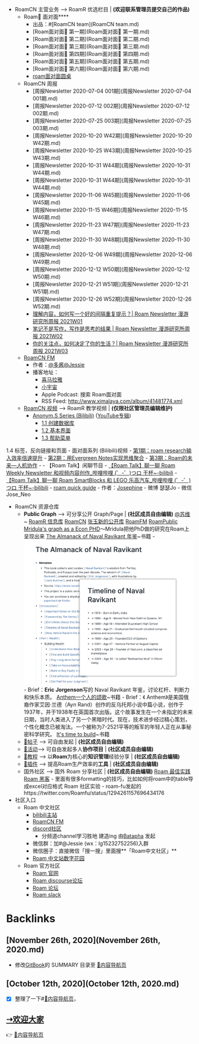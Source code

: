 - RoamCN 主营业务 --> RoamR 优选栏目 | __(欢迎联系管理员提交自己的作品)__
    - Roam🍜 面对面****
        - 出品：#[RoamCN team](RoamCN team.md)
        - [Roam面对面🍜 第一期](Roam面对面🍜 第一期.md)
        - [Roam面对面🍜 第二期](Roam面对面🍜 第二期.md)
        - [Roam面对面🍜 第三期](Roam面对面🍜 第三期.md)
        - [Roam面对面🍜 第四期](Roam面对面🍜 第四期.md)
        - [Roam面对面🍜 第五期](Roam面对面🍜 第五期.md)
        - [Roam面对面🍜 第六期](Roam面对面🍜 第六期.md)
        - [roam面对面圆桌](roam面对面圆桌.md)
    - RoamCN 周报
        - [周报Newsletter 2020-07-04 001期](周报Newsletter 2020-07-04 001期.md)
        - [周报Newsletter 2020-07-12 002期](周报Newsletter 2020-07-12 002期.md)
        - [周报Newsletter 2020-07-25 003期](周报Newsletter 2020-07-25 003期.md)
        - [周报Newsletter 2020-10-20 W42期](周报Newsletter 2020-10-20 W42期.md)
        - [周报Newsletter 2020-10-25 W43期](周报Newsletter 2020-10-25 W43期.md)
        - [周报Newsletter 2020-10-31 W44期](周报Newsletter 2020-10-31 W44期.md)
        - [周报Newsletter 2020-10-31 W44期](周报Newsletter 2020-10-31 W44期.md)
        - [周报Newsletter 2020-11-06 W45期](周报Newsletter 2020-11-06 W45期.md)
        - [周报Newsletter 2020-11-15 W46期](周报Newsletter 2020-11-15 W46期.md)
        - [周报Newsletter 2020-11-23 W47期](周报Newsletter 2020-11-23 W47期.md)
        - [周报Newsletter 2020-11-30 W48期](周报Newsletter 2020-11-30 W48期.md)
        - [周报Newsletter 2020-12-06 W49期](周报Newsletter 2020-12-06 W49期.md)
        - [周报Newsletter 2020-12-12 W50期](周报Newsletter 2020-12-12 W50期.md)
        - [周报Newsletter 2020-12-21 W51期](周报Newsletter 2020-12-21 W51期.md)
        - [周报Newsletter 2020-12-26 W52期](周报Newsletter 2020-12-26 W52期.md)
        - [理解内容，如何写一个好的间隔重复提示？| Roam Newsletter 漫游研究所周报 2021W01](https://blog.jimmylv.info/2021-01-03-roam-newsletter-RoamCN2021W01/)
        - [笔记不是写作，写作是思考的结果 | Roam Newsletter 漫游研究所周报 2021W02](https://blog.jimmylv.info/2021-01-15-roam-newsletter-RoamCN2021W02/)
        - [你的关注点，如何决定了你的生活？| Roam Newsletter 漫游研究所周报 2021W03](https://blog.jimmylv.info/2021-01-18-roam-newsletter-RoamCN2021W03/)
    - [RoamCN FM](http://xima.tv/B1gEE6?_sonic=0)
        - 作者：[@多酱](@多酱.md)[@Jessie](@Jessie.md)
        - 播客地址：
            - [喜马拉雅](http://xima.tv/t7Kuvo?_sonic=0)
            - [小宇宙](https://www.xiaoyuzhoufm.com/podcast/5f74111383c34e85ddf02211?s=eyJ1IjoiNWYyYmM1N2VlMGY1ZTcyM2JiOTUxZDkxIn0%3D%0A)
            - Apple Podcast: 搜索 Roam面对面
            - RSS Feed:  http://www.ximalaya.com/album/41481774.xml
    - [RoamCN 视频](https://space.bilibili.com/599106362?spm_id_from=333.788.b_765f7570696e666f.1) --> RoamR 教学视频 | __(仅限社区管理员编辑维护)__
        - [Anonym.S Series (Bilibili)](https://www.bilibili.com/video/BV1354y1S7Wk) ([YouTube专辑](https://www.youtube.com/playlist?list=PLwXSqDdn_CpE934BjXMgmzHnlwXMy41TC))
            - [1.1 创建数据库](https://www.bilibili.com/video/BV1354y1S7Wk?p=1)
            - [1.2 基本界面](https://www.bilibili.com/video/BV1354y1S7Wk?p=2)
            - [1.3 帮助菜单](https://www.bilibili.com/video/BV1354y1S7Wk?p=3)
            
1.4 标签，反向链接和页面
        - 面对面系列 (Bilibili)视频
            - [第1期：roam research输入效率倍速提升](https://www.bilibili.com/video/BV1Sf4y1X79N)
            - [第2期：用Evergreen Notes实现思维聚合](https://www.bilibili.com/video/BV13A411e7m5/?spm_id_from=333.788.videocard.1)
            - [第3期：Roam的未来—人机协作](https://www.bilibili.com/video/BV1gK411K7G2)
            - 
        - 【Roam Talk】闲聊节目
            - [【Roam Talk】聊一聊 Roam Weekly Newsletter 和视频内容创作_哔哩哔哩 (゜-゜)つロ 干杯~-bilibili](https://www.bilibili.com/video/BV1hK41137ET)
            - [【Roam Talk】聊一聊 Roam SmartBlocks 和 LEGO 乐高汽车_哔哩哔哩 (゜-゜)つロ 干杯~-bilibili](https://www.bilibili.com/video/BV1Gt4y1k7Qg)
    - [roam quick guide](https://roamguide.carrd.co)
        - 作者：[Josephine](Josephine.md)
            - 微博 瑟瑟Jo
            - 微信 Jose_Neo
- RoamCN 资源仓库
    - **Public Graph** --> 可分享公开 Graph/Page | __(社区成员自由编辑)__
        [@苏维](@苏维.md) ~ [RoamR 信息库](https://roamresearch.com/#/app/isuwei)
        [RoamCN](https://www.roamcn.club)
        [张玉新的公开库](https://roamresearch.com/#/app/xbeta2)
        [RoamFM](https://roamresearch.com/#/app/RoamFM/page/B2T6zN-6h)
        [RoamPublic ](https://www.roampublic.com/)
        [Mridula's graph as a Econ PHD](https://roamresearch.com/#/app/Mridula-Public/page/a5AUdOPQ4)～Mridula把他PhD做的研究在Roam上呈现出来
        [The Almanack of Naval Ravikant 年鉴](https://roamresearch.com/#/app/Navalmanack/page/_H6kKQQPV)~书籍
            - ![](../images/QfnrG1MJin.png?)
            - Brief：**Eric Jorgenson**写的 Naval Ravikant 年鉴，讨论杠杆、判断力和快乐本质。
        [Anthem一个人的颂歌](https://roamresearch.com/#/app/PublicGraph/page/wM-faroLp)~书籍
            - Brief：《 Anthem》是美国俄裔作家艾因·兰德（Ayn Rand）创作的反乌托邦小说中篇小说，创作于1937年，并于1938年在英国首次出版。这个故事发生在一个未指定的未来日期，当时人类进入了另一个黑暗时代。现在，技术进步经过精心策划，个性化概念已被淘汰。一个被称为7-2521平等的叛军的年轻人正在从事秘密科学研究。
        [It's time to build](https://roamresearch.com/#/app/help/page/_p243d3-T)~书籍
    - [📝帖子](📝帖子.md) --> 可自由发起 | __(社区成员自由编辑)__
    - [🎃活动](🎃活动.md)--> 可自由发起多人**协作项目** | __(社区成员自由编辑)__
    - [📘教程](📘教程.md) --> 以**Roam**为核心的**知识管理**经验分享 | __(社区成员自由编辑)__
    - [🎫插件](🎫插件.md) --> 提高Roam生产效率的**工具** | __(社区成员自由编辑)__
    - 国外社区 --> 国外 Roam 分享社区 | __(社区成员自由编辑)__
        [Roam 最佳实践](https://www.roamtips.com/)
        [Roam 黑客](https://roamhacks.com/)
            - 里面有很多formatting的技巧，比如如何将roam中的table导成excel对应格式
        Roam 社区实验
            - roam-fu发起的https://twitter.com/Roamfu/status/1294261157696434176
- 社区入口
    - Roam 中文社区
        - [bilibili主站](https://space.bilibili.com/599106362?from=search&seid=2541953069934135070)
        - [RoamCN FM](http://xima.tv/YEWHp9?_sonic=0)
        - [discord社区](https://discord.gg/stMehBs)
            - 分频道channel学习胜地 建造ing 由[Batapha](Batapha.md) 发起
        - 微信群：加#@Jessie (wx：lg15232752256)入群
        - 微信圈子：直接微信「搜一搜」里面搜**「Roam中文社区」**
        - [Roam 中文站数字花园](https://roamresearchfan.com/) 
    - Roam 官方社区
        - [Roam 官网](https://roamresearch.com/)
        - [Roam discourse论坛](https://forum.roamresearch.com/)
        - [Roam 论坛](https://roamresearch.freshdesk.com/support/discussions)
        - [Roam slack](https://join.slack.com/t/roamresearch/shared_invite/zt-h695qjav-Rnlz8GFolVzFl8z3~U3tog)

# Backlinks
## [November 26th, 2020](November 26th, 2020.md)
- 修改[GitBook](GitBook.md)的 SUMMARY 目录至 [🎈内容导航页](🎈内容导航页.md)

## [October 12th, 2020](October 12th, 2020.md)
- [x] 整理了一下#[🎈内容导航页](🎈内容导航页.md)，

## [⇢欢迎大家](⇢欢迎大家.md)
👉 [🎈内容导航页](🎈内容导航页.md)

